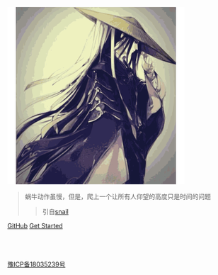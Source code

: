 ![logo](_media/icon.svg)


> 蜗牛动作虽慢，但是，爬上一个让所有人仰望的高度只是时间的问题
>> 引自[snail](http://study.ikuvn.com/#/)

[GitHub](https://github.com/imcmai/cmaidoc)
[Get Started](#quick-start)</br></br></br></br></br>
[豫ICP备18035239号](http://beian.miit.gov.cn/)